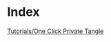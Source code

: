 # Index

[Tutorials/One Click Private Tangle](root://compass/1.5/tutorials/one-click-private-tangle.md)
